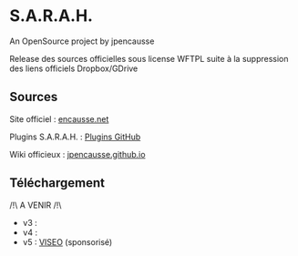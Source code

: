# S.A.R.A.H.
An OpenSource project by jpencausse

Release des sources officielles sous license WFTPL suite à la suppression des liens officiels Dropbox/GDrive

## Sources

Site officiel : <a href="https://blog.encausse.net/sarah/" target="_blank">encausse.net</a>

Plugins S.A.R.A.H. : <a href="https://github.com/search?utf8=%E2%9C%93&q=SARAH-Plugin&type=" target="_blank">Plugins GitHub</a>

Wiki officieux : <a href="http://jpencausse.github.io/SARAH-Documentation/" target="_blank">jpencausse.github.io</a>

## Téléchargement
/!\ A VENIR /!\
- v3 : 
- v4 : 
- v5 : <a href="https://github.com/NGRP/node-red-contrib-viseo" target="_blank">VISEO</a> (sponsorisé)
